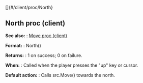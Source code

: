 []{#/client/proc/North}
## North proc (client)
**See also:**
:   [Move proc (client)](#/client/proc/Move)
<!-- -->
**Format:**
:   North()
<!-- -->
**Returns:**
:   1 on success; 0 on failure.
<!-- -->
**When:**
:   Called when the player presses the \"up\" key or cursor.
<!-- -->
**Default action:**
:   Calls src.Move() towards the north.